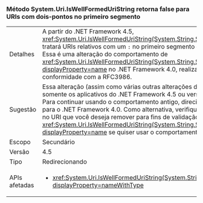 ### <a name="systemuriiswellformeduristring-method-returns-false-for-relative-uris-with-a-colon-char-in-first-segment"></a>Método System.Uri.IsWellFormedUriString retorna false para URIs com dois-pontos no primeiro segmento

|   |   |
|---|---|
|Detalhes|A partir do .NET Framework 4.5, <xref:System.Uri.IsWellFormedUriString(System.String,System.UriKind)> tratará URIs relativos com um <code>:</code> no primeiro segmento como malformados. Essa é uma alteração do comportamento de <xref:System.Uri.IsWellFormedUriString(System.String,System.UriKind)?displayProperty=name> no .NET Framework 4.0, realizada para manter a conformidade com a RFC3986.|
|Sugestão|Essa alteração (assim como várias outras alterações de URI) afetará somente os aplicativos do .NET Framework 4.5 ou versões posteriores. Para continuar usando o comportamento antigo, direcione o aplicativo para o .NET Framework 4.0. Como alternativa, verifique se há caracteres <code>:</code> no URI que você deseja remover para fins de validação antes de chamar <xref:System.Uri.IsWellFormedUriString(System.String,System.UriKind)?displayProperty=name> se quiser usar o comportamento antigo.|
|Escopo|Secundário|
|Versão|4.5|
|Tipo|Redirecionando|
|APIs afetadas|<ul><li><xref:System.Uri.IsWellFormedUriString(System.String,System.UriKind)?displayProperty=nameWithType></li></ul>|

